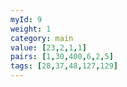 ```yaml
---
myId: 9
weight: 1
category: main
value: [23,2,1,1]
pairs: [1,30,400,6,2,5]
tags: [28,37,48,127,129]
---
```

